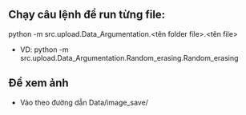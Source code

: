 ## Chạy câu lệnh để run từng file:
python -m src.upload.Data_Argumentation.<tên folder file>.<tên file>
- VD:    python -m src.upload.Data_Argumentation.Random_erasing.Random_erasing   

## Để xem ảnh
- Vào theo đường dẫn Data/image_save/
